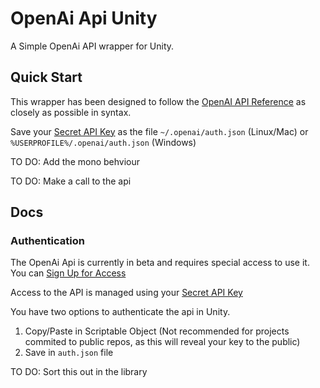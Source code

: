 # OpenAi Api Unity
A Simple OpenAi API wrapper for Unity. 

## Quick Start
This wrapper has been designed to follow the [OpenAI API Reference](https://beta.openai.com/docs/api-reference) as closely as possible in syntax. 

Save your [Secret API Key](https://beta.openai.com/docs/developer-quickstart) as the file `~/.openai/auth.json` (Linux/Mac) or `%USERPROFILE%/.openai/auth.json` (Windows)

TO DO: Add the mono behviour

TO DO: Make a call to the api


## Docs

### Authentication
The OpenAi Api is currently in beta and requires special access to use it. You can [Sign Up for Access](https://openai.com/)

Access to the API is managed using your [Secret API Key](https://beta.openai.com/docs/developer-quickstart)

You have two options to authenticate the api in Unity. 
  1. Copy/Paste in Scriptable Object (Not recommended for projects commited to public repos, as this will reveal your key to the public)
  2. Save in `auth.json` file

TO DO: Sort this out in the library

